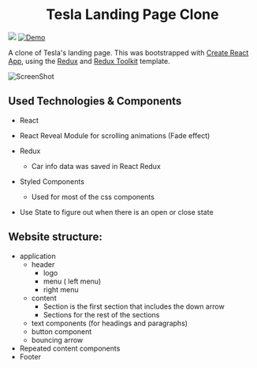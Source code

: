 
<h1 align="center">Tesla Landing Page Clone</h1>

<p align="center">

![](https://img.shields.io/github/languages/top/nanifour/tesla-clone?style=for-the-badge)        [![Demo](https://img.shields.io/badge/Site_Demo-informational?style=for-the-badge&logo=github)](https://nanifour.github.io/tesla-clone/)

</p>


A clone of  Tesla's landing page. This was bootstrapped with [Create React App](https://github.com/facebook/create-react-app), using the [Redux](https://redux.js.org/) and [Redux Toolkit](https://redux-toolkit.js.org/) template. 


![ScreenShot](src/images/tesla-home.png)

## Used Technologies & Components

- React
-  React Reveal Module for scrolling animations (Fade effect)
- Redux 
    -  Car info data was saved in React Redux 
- Styled Components 
    - Used for most of the css components
    
-  Use State to figure out when there is an open or close state


## Website structure:

- application
    - header
        - logo
        - menu ( left menu)
        - right menu
    - content 
        - Section is the first section that includes the    down arrow
        - Sections for the rest of the sections
    - text components (for headings and paragraphs)
    - button component 
    - bouncing arrow
- Repeated content components 
- Footer
